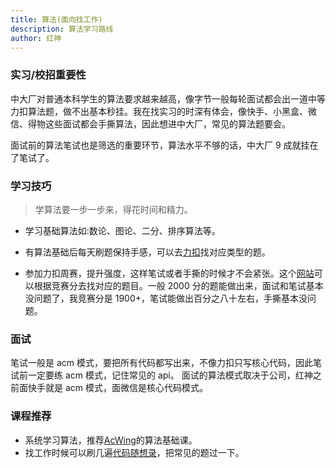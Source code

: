 ```yaml
---
title: 算法(面向找工作)
description: 算法学习路线
author: 红神
---
```


### 实习/校招重要性

中大厂对普通本科学生的算法要求越来越高，像字节一般每轮面试都会出一道中等力扣算法题，做不出基本秒挂。我在找实习的时深有体会，像快手、小黑盒、微信、得物这些面试都会手撕算法，因此想进中大厂，常见的算法题要会。

面试前的算法笔试也是筛选的重要环节，算法水平不够的话，中大厂 9 成就挂在了笔试了。

### 学习技巧

> 学算法要一步一步来，得花时间和精力。

- 学习基础算法如:数论、图论、二分、排序算法等。

- 有算法基础后每天刷题保持手感，可以去[力扣](https://leetcode-cn.com/)找对应类型的题。
- 参加力扣周赛，提升强度，这样笔试或者手撕的时候才不会紧张。这个[网站](https://zerotrac.github.io/leetcode_problem_rating/#/)可以根据竞赛分去找对应的题目。一般 2000 分的题能做出来，面试和笔试基本没问题了，我竞赛分是 1900+，笔试能做出百分之八十左右，手撕基本没问题。

### 面试

笔试一般是 acm 模式，要把所有代码都写出来，不像力扣只写核心代码，因此笔试前一定要练 acm 模式，记住常见的 api。
面试的算法模式取决于公司，红神之前面快手就是 acm 模式，面微信是核心代码模式。

### 课程推荐

- 系统学习算法，推荐[AcWing](https://www.acwing.com/)的算法基础课。
- 找工作时候可以刷几遍[代码随想录](https://www.programmercarl.com/)，把常见的题过一下。
